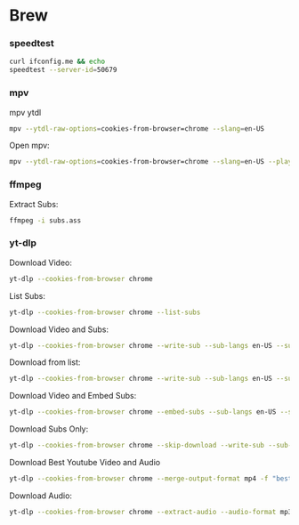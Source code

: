 # Brew

### speedtest
```bash
curl ifconfig.me && echo
speedtest --server-id=50679
```

### mpv
mpv ytdl
```bash
mpv --ytdl-raw-options=cookies-from-browser=chrome --slang=en-US 
```
Open mpv:
```bash
mpv --ytdl-raw-options=cookies-from-browser=chrome --slang=en-US --player-operation-mode=pseudo-gui
```

### ffmpeg
Extract Subs:
```bash
ffmpeg -i subs.ass
```

### yt-dlp
Download Video:
```bash
yt-dlp --cookies-from-browser chrome 
```
List Subs:
```bash
yt-dlp --cookies-from-browser chrome --list-subs 
```
Download Video and Subs:
```bash
yt-dlp --cookies-from-browser chrome --write-sub --sub-langs en-US --sub-format ass 
```
Download from list:
```bash
yt-dlp --cookies-from-browser chrome --write-sub --sub-langs en-US --sub-format ass -a /Users/tama/Documents/list.txt
```

Download Video and Embed Subs:
```bash
yt-dlp --cookies-from-browser chrome --embed-subs --sub-langs en-US --sub-format ass 
```
Download Subs Only:
```bash
yt-dlp --cookies-from-browser chrome --skip-download --write-sub --sub-langs en-US --sub-format ass 
```
Download Best Youtube Video and Audio
```bash
yt-dlp --cookies-from-browser chrome --merge-output-format mp4 -f "bestvideo+bestaudio[ext=m4a]/best" --embed-thumbnail --add-metadata 
```
Download Audio:
```bash
yt-dlp --cookies-from-browser chrome --extract-audio --audio-format mp3 
```
